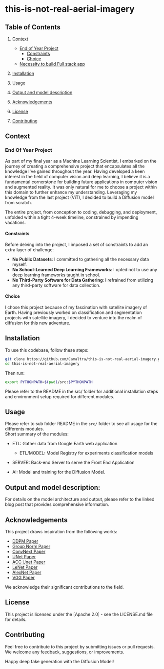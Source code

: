 # this-is-not-real-aerial-imagery

## Table of Contents

1. [Context](#overview)
   - [End of Year Project](#end-of-year-project)
     - [Constraints](#contraints)
     - [Choice](#choice)
   - [Necessity to build Full stack app](#necessity-to-build-full-stack-app)
   
2. [Installation](#installation)

3. [Usage](#usage)
4. [Output and model description](#output-and-model-description)
5. [Acknowledgements](#acknowledgements)
6. [License](#license)
7. [Contributing](#contributing)

## Context

### End Of Year Project

As part of my final year as a Machine Learning Scientist, I embarked on the journey of creating a comprehensive project that encapsulates all the knowledge I've gained throughout the year. Having developed a keen interest in the field of computer vision and deep learning, I believe it is a fundamental cornerstone for building future applications in computer vision and augmented reality. It was only natural for me to choose a project within this domain to further enhance my understanding. Leveraging my knowledge from the last project (ViT), I decided to build a Diffusion model from scratch.

The entire project, from conception to coding, debugging, and deployment, unfolded within a tight 4-week timeline, constrained by impending vacations.

#### Constraints

Before delving into the project, I imposed a set of constraints to add an extra layer of challenge:

- **No Public Datasets**: I committed to gathering all the necessary data myself.
- **No School-Learned Deep Learning Frameworks**: I opted not to use any deep learning frameworks taught in school.
- **No Third-Party Software for Data Gathering**: I refrained from utilizing any third-party software for data collection.

#### Choice

I chose this project because of my fascination with satellite imagery of Earth. Having previously worked on classification and segmentation projects with satellite imagery, I decided to venture into the realm of diffusion for this new adventure.

## Installation

To use this codebase, follow these steps:
```bash
git clone https://github.com/Camaltra/this-is-not-real-aerial-imagery.git
cd this-is-not-real-aerial-imagery
```
Then run:
```bash
export PYTHONPATH=$(pwd)/src:$PYTHONPATH
```

Please refer to the README in the src/ folder for additional installation steps and environment setup required for different modules.

## Usage

Please refer to sub folder README in the `src/` folder to see all usage for the differents modules.   
Short summary of the modules:  

- ETL: Gather data from Google Earth web application.

    - ETL/MODEL: Model Registry for experiments classification models
- SERVER: Back-end Server to serve the Front End Application
- AI: Model and training for the Diffusion Model.

## Output and model description:
For details on the model architecture and output, please refer to the linked blog post that provides comprehensive information.

## Acknowledgements

This project draws inspiration from the following works:

- [DDPM Paper](https://arxiv.org/abs/2006.11239)
- [Group Norm Paper](https://arxiv.org/abs/1803.08494)
- [ConvNext Paper](https://arxiv.org/abs/2201.03545)
- [UNet Paper](https://arxiv.org/abs/1505.04597)
- [ACC Unet Paper](https://arxiv.org/abs/2308.13680)
- [LeNet Paper](http://vision.stanford.edu/cs598_spring07/papers/Lecun98.pdf)
- [AlexNet Paper](https://www.google.com/url?sa=t&rct=j&q=&esrc=s&source=web&cd=&ved=2ahUKEwj92J_hjsKDAxVyT6QEHTKwA5gQFnoECA4QAQ&url=https%3A%2F%2Fproceedings.neurips.cc%2Fpaper%2F4824-imagenet-classification-with-deep-convolutional-neural-networks.pdf&usg=AOvVaw26V5YkBm0FS972qI4eBNgu&opi=89978449)
- [VGG Paper](https://arxiv.org/abs/1409.1556)  

We acknowledge their significant contributions to the field.

## License

This project is licensed under the [Apache 2.0] - see the LICENSE.md file for details.

## Contributing

Feel free to contribute to this project by submitting issues or pull requests. We welcome any feedback, suggestions, or improvements.

Happy deep fake generation with the Diffusion Model!

